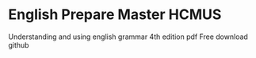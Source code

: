 # English Prepare Master HCMUS

Understanding and using english grammar 4th edition pdf
Free download github
